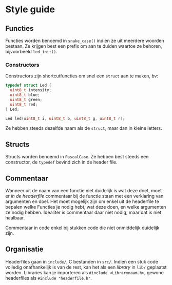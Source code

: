 # Style guide

## Functies
Functies worden benoemd in `snake_case()` indien ze uit meerdere woorden bestaan.
Ze krijgen best een prefix om aan te duiden waartoe ze behoren,
bijvoorbeeld `led_init()`.

### Constructors
Constructors zijn shortcutfuncties om snel een `struct` aan te maken, bv:
```C
typedef struct Led {
  uint8_t intensity;
  uint8_t blue;
  uint8_t green;
  uint8_t red;
} Led;

Led led(uint8_t i, uint8_t b, uint8_t g, uint8_t r);
```
Ze hebben steeds dezelfde naam als de `struct`,
maar dan in kleine letters.

## Structs
Structs worden benoemd in `PascalCase`.
Ze hebben best steeds een constructor,
de `typedef` bevind zich in de header file.

## Commentaar
Wanneer uit de naam van een functie niet duidelijk is wat deze doet,
moet er _in de headerfile_ commentaar bij de functie staan
met een verklaring van argumenten en doel.
Het moet mogelijk zijn om enkel uit de headerfile te bepalen welke Functies
je nodig hebt, wat deze doen, en welke argumenten ze nodig hebben.
Idealiter is commentaar daar niet nodig, maar dat is niet haalbaar.

Commentaar in code enkel bij stukken code die niet onmiddelijk duidelijk zijn.

## Organisatie
Headerfiles gaan in `include/`, C bestanden in `src/`.
Indien een stuk code volledig onafhankelijk is van de rest,
kan het als een _library_ in `lib/` geplaatst worden.
Libraries kan je importeren als `#include <Librarynaam.h>`,
gewone headerfiles als `#include "headerfile.h"`.
